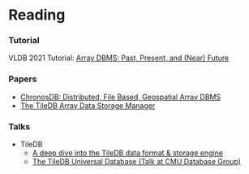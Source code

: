 # Reading

### Tutorial

VLDB 2021 Tutorial: [Array DBMS: Past, Present, and (Near) Future](http://vldb2021.gis.gg/)

### Papers

- [ChronosDB: Distributed, File Based, Geospatial Array DBMS](./ChronosDB-%20Distributed,%20File%20Based,%20Geospatial%20Array%20DBMS.pdf)
- [The TileDB Array Data Storage Manager](./The%20TileDB%20Array%20Data%20Storage%20Manager.pdf)

### Talks
- TileDB
  - [A deep dive into the TileDB data format & storage engine](https://youtu.be/GHJ16KyqGKI?feature=shared)
  - [The TileDB Universal Database (Talk at CMU Database Group)](https://youtu.be/BdNRRD9KRo8?feature=shared)